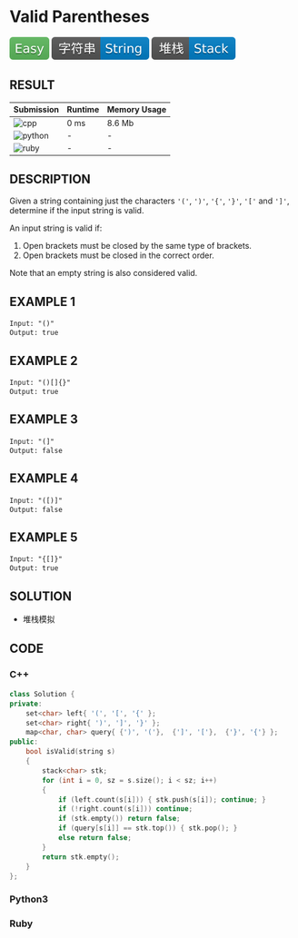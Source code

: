 # Valid Parentheses

![Easy](../../materials/-Easy-5cb85c.svg) ![String](../../materials/字符串-String-007ec6.svg) ![Stack](../../materials/堆栈-Stack-007ec6.svg)

## RESULT

| Submission                                                        | Runtime | Memory Usage |
| ----------------------------------------------------------------- | ------- | ------------ |
| ![cpp](https://img.shields.io/badge/leetcode020-cpp-f34b7d.svg)   | 0 ms    | 8.6 Mb       |
| ![python](https://img.shields.io/badge/leetcode020-py-3572A5.svg) | -       | -            |
| ![ruby](https://img.shields.io/badge/leetcode020-rb-701516.svg)   | -       | -            |

## DESCRIPTION

Given a string containing just the characters `'('`, `')'`, `'{'`, `'}'`, `'['` and `']'`, determine if the input string is valid.

An input string is valid if:

1. Open brackets must be closed by the same type of brackets.
2. Open brackets must be closed in the correct order.

Note that an empty string is also considered valid.

## EXAMPLE 1

```plain
Input: "()"
Output: true
```

## EXAMPLE 2

```plain
Input: "()[]{}"
Output: true
```

## EXAMPLE 3

```plain
Input: "(]"
Output: false
```

## EXAMPLE 4

```plain
Input: "([)]"
Output: false
```

## EXAMPLE 5

```plain
Input: "{[]}"
Output: true
```

## SOLUTION

* 堆栈模拟

## CODE

### C++

```cpp
class Solution {
private:
    set<char> left{ '(', '[', '{' };
    set<char> right{ ')', ']', '}' };
    map<char, char> query{ {')', '('},  {']', '['},  {'}', '{'} };
public:
    bool isValid(string s)
    {
        stack<char> stk;
        for (int i = 0, sz = s.size(); i < sz; i++)
        {
            if (left.count(s[i])) { stk.push(s[i]); continue; }
            if (!right.count(s[i])) continue;
            if (stk.empty()) return false;
            if (query[s[i]] == stk.top()) { stk.pop(); }
            else return false;
        }
        return stk.empty();
    }
};
```

### Python3

### Ruby
